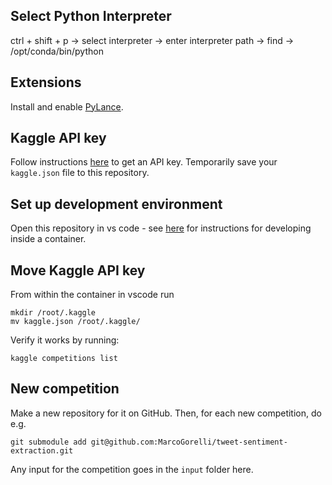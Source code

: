 

Select Python Interpreter
-------------------------

ctrl + shift + p -> select interpreter -> enter interpreter path -> find -> /opt/conda/bin/python

Extensions
----------

Install and enable [PyLance](https://marketplace.visualstudio.com/items?itemName=ms-python.vscode-pylance).

Kaggle API key
--------------

Follow instructions [here](https://www.kaggle.com/docs/api#getting-started-installation-&-authentication) to get an API key.
Temporarily save your `kaggle.json` file to this repository.

Set up development environment
------------------------------

Open this repository in vs code - see [here](https://code.visualstudio.com/docs/remote/containers) for instructions for developing
inside a container.

Move Kaggle API key
-------------------

From within the container in vscode run

```
mkdir /root/.kaggle
mv kaggle.json /root/.kaggle/
```

Verify it works by running:
```
kaggle competitions list
```

New competition
---------------

Make a new repository for it on GitHub. Then, for each new competition, do e.g.

```
git submodule add git@github.com:MarcoGorelli/tweet-sentiment-extraction.git
```

Any input for the competition goes in the `input` folder here.
